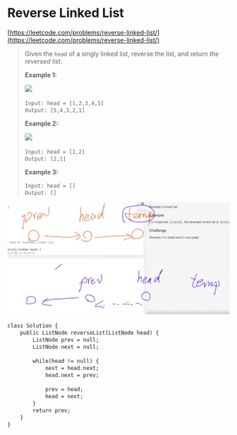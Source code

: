# Reverse Linked List

[https://leetcode.com/problems/reverse-linked-list/](https://leetcode.com/problems/reverse-linked-list/)

> Given the `head` of a singly linked list, reverse the list, and return _the reversed list_.
>
> &#x20;
>
> **Example 1:**
>
> ![](https://assets.leetcode.com/uploads/2021/02/19/rev1ex1.jpg)
>
> ```
> Input: head = [1,2,3,4,5]
> Output: [5,4,3,2,1]
> ```
>
> **Example 2:**
>
> ![](https://assets.leetcode.com/uploads/2021/02/19/rev1ex2.jpg)
>
> ```
> Input: head = [1,2]
> Output: [2,1]
> ```
>
> **Example 3:**
>
> ```
> Input: head = []
> Output: []
> ```

<img src="../.gitbook/assets/image (1) (1).png" alt="" data-size="original">

```
class Solution {
    public ListNode reverseList(ListNode head) {
        ListNode prev = null;
        ListNode next = null;
        
        while(head != null) {
            next = head.next;
            head.next = prev;
            
            prev = head;
            head = next;
        }
        return prev;
    }
}
```
